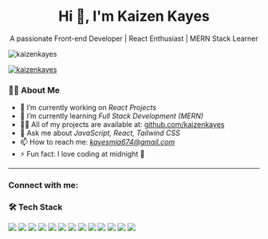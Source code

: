 <h1 align="center">Hi 👋, I'm Kaizen Kayes</h1>
<p align="center">
  A passionate Front-end Developer | React Enthusiast | MERN Stack Learner
</p>

<p align="left"> <img src="https://komarev.com/ghpvc/?username=kaizenkayes&label=Profile%20views&color=0e75b6&style=flat" alt="kaizenkayes" /> </p>

<p align="left"> <a href="https://github.com/ryo-ma/github-profile-trophy"><img src="https://github-profile-trophy.vercel.app/?username=kaizenkayes" alt="kaizenkayes" /></a> </p>

### 🙋‍♂️ About Me

- 🔭 I’m currently working on *React Projects*
- 🌱 I’m currently learning *Full Stack Development (MERN)*
- 👨‍💻 All of my projects are available at: [github.com/kaizenkayes](https://github.com/kaizenkayes)
- 💬 Ask me about *JavaScript, React, Tailwind CSS*
- 📫 How to reach me: *kayesmia674@gmail.com*
- ⚡ Fun fact: I love coding at midnight 🌙

---


<h3 align="left">Connect with me:</h3>
<p align="left">
</p>

### 🛠️ Tech Stack

<p>
 <p>
  <img src="https://img.shields.io/badge/JavaScript-F7DF1E?style=flat&logo=javascript&logoColor=black"/>
  <img src="https://img.shields.io/badge/TypeScript-3178C6?style=flat&logo=typescript&logoColor=white"/>
  <img src="https://img.shields.io/badge/React-20232A?style=flat&logo=react&logoColor=61DAFB"/>
  <img src="https://img.shields.io/badge/Next.js-000000?style=flat&logo=nextdotjs&logoColor=white"/>
  <img src="https://img.shields.io/badge/TailwindCSS-38B2AC?style=flat&logo=tailwind-css&logoColor=white"/>
  <img src="https://img.shields.io/badge/Framer Motion-000000?style=flat&logo=framer&logoColor=white"/>
  <img src="https://img.shields.io/badge/Firebase-ffca28?style=flat&logo=firebase&logoColor=black"/>
  <img src="https://img.shields.io/badge/Node.js-339933?style=flat&logo=nodedotjs&logoColor=white"/>
  <img src="https://img.shields.io/badge/Express.js-000000?style=flat&logo=express&logoColor=white"/>
  <img src="https://img.shields.io/badge/MongoDB-4EA94B?style=flat&logo=mongodb&logoColor=white"/>
  <img src="https://img.shields.io/badge/Git-F05032?style=flat&logo=git&logoColor=white"/>
  <img src="https://img.shields.io/badge/GitHub-181717?style=flat&logo=github&logoColor=white"/>
  <img src="https://img.shields.io/badge/Vercel-000000?style=flat&logo=vercel&logoColor=white"/>
</p>
</p>
